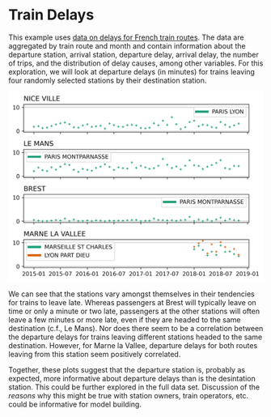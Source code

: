 # Train Delays

This example uses
[data on delays for French train routes](https://github.com/rfordatascience/tidytuesday/blob/master/data/2020/2020-06-09/readme.md).
The data are aggregated by train route and month and contain information about
the departure station, arrival station, departure delay, arrival delay, the
number of trips, and the distribution of delay causes, among other variables.
For this exploration, we will look at departure delays (in minutes) for trains
leaving four randomly selected stations by their destination station.

![Departure delay timelines for four stations](delays_timeline.png)

We can see that the stations vary amongst themselves in their tendencies for
trains to leave late. Whereas passengers at Brest will typically leave on time
or only a minute or two late, passengers at the other stations will often leave
a few minutes or more late, even if they are headed to the same destination
(c.f., Le Mans). Nor does there seem to be a correlation between the departure
delays for trains leaving different stations headed to the same destination.
However, for Marne la Vallee, departure delays for both routes leaving from
this station seem positively correlated.

Together, these plots suggest that the departure station is, probably as
expected, more informative about departure delays than is the desintation
station. This could be further explored in the full data set. Discussion of the
*reasons* why this might be true with station owners, train operators, etc.
could be informative for model building.
